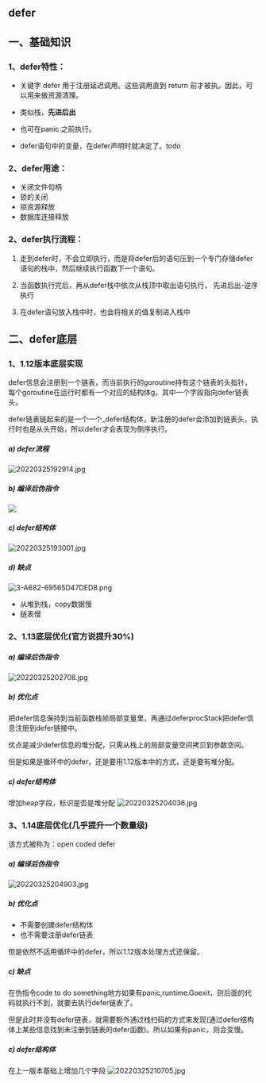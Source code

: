 ## defer
## 一、基础知识
### 1、defer特性：
* 关键字 defer 用于注册延迟调用。这些调用直到 return 前才被执。因此，可以用来做资源清理。

* 类似栈，**先进后出**
* 也可在panic 之前执行。

* defer语句中的变量，在defer声明时就决定了。todo

### 2、defer用途：
* 关闭文件句柄
* 锁的关闭
* 锁资源释放
* 数据库连接释放

### 2、defer执行流程：
1. 走到defer时，不会立即执行，而是将defer后的语句压到一个专门存储defer语句的栈中，然后继续执行函数下一个语句。

2. 当函数执行完后，再从defer栈中依次从栈顶中取出语句执行， 先进后出-逆序执行

3. 在defer语句放入栈中时，也会将相关的值复制进入栈中

## 二、defer底层
### 1、1.12版本底层实现
defer信息会注册到一个链表，而当前执行的goroutine持有这个链表的头指针，每个goroutine在运行时都有一个对应的结构体g，其中一个字段指向defer链表头。

defer链表链起来的是一个一个_defer结构体，新注册的defer会添加到链表头，执行时也是从头开始，所以defer才会表现为倒序执行。

##### a) defer流程
![20220325192914.jpg](https://pic.imgdb.cn/item/623db41d27f86abb2a57bd21.jpg)

##### b) 编译后伪指令
![](https://pic.imgdb.cn/item/623db5b327f86abb2a60ee01.jpg)

##### c) defer结构体
![20220325193001.jpg](https://pic.imgdb.cn/item/623db43e27f86abb2a585b1a.jpg)

##### d) 缺点
![3-A682-69565D47DED8.png](https://pic.imgdb.cn/item/623db45727f86abb2a58969f.png)
* 从堆到栈，copy数据慢
* 链表慢

### 2、1.13底层优化(官方说提升30%)
##### a) 编译后伪指令
 ![20220325202708.jpg](https://pic.imgdb.cn/item/623db61f27f86abb2a64062b.jpg)

##### b) 优化点
把defer信息保持到当前函数栈帧局部变量里，再通过deferprocStack把defer信息注册到defer链接中。

优点是减少defer信息的堆分配，只需从栈上的局部变量空间拷贝到参数空间。

但是如果是循环中的defer，还是要用1.12版本中的方式，还是要有堆分配。

##### c) defer结构体
增加heap字段，标识是否是堆分配
 ![20220325204036.jpg](https://pic.imgdb.cn/item/623db85027f86abb2a738c7b.jpg)

### 3、1.14底层优化(几乎提升一个数量级)
该方式被称为：open coded defer
##### a) 编译后伪指令
 ![20220325204903.jpg](https://pic.imgdb.cn/item/623dba9327f86abb2a83c88d.jpg)
 
##### b) 优化点
* 不需要创建defer结构体
* 也不需要注册defer链表

但是依然不适用循环中的defer，所以1.12版本处理方式还保留。

##### c) 缺点
在伪指令code to do something地方如果有panic,runtime.Goexit，则后面的代码就执行不到，就要去执行defer链表了。

但是此时并没有defer链表，就需要额外通过栈扫码的方式来发现(通过defer结构体上某些信息找到未注册到链表的defer函数)。所以如果有panic，则会变慢。
 
##### c) defer结构体
在上一版本基础上增加几个字段
![20220325210705.jpg](https://pic.imgdb.cn/item/623dbe9a27f86abb2aa2bcba.jpg)

